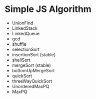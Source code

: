 # Simple JS Algorithm

- UnionFind
- LinkedStack
- LinkedQueue
- gcd
- shuffle
- selectionSort
- insertionSort (stable)
- shellSort
- mergeSort (stable)
- bottomUpMergeSort
- quickSort
- threeWayQuickSort
- UnorderedMaxPQ
- MaxPQ

<!-- |             | inplace | stable | worst   | average  | best    | remarks                                             |
| ----------- | ------- | ------ | ------- | -------- | ------- | --------------------------------------------------- |
| selection   | ✔️      |        | N^2 / 2 | N^2 / 2  | N^2 / 2 | N exchanges                                         |
| insertion   | ✔️      | ✔️     | N^2 / 2 | N^2 / 4  | N       | use for small N or partially ordered                |
| shell       | ✔️      |        | ?       | ?        | N       | tight code, subquadratic                            |
| merge       |         | ✔️     | N lg N  | N lg N   | N lg N  | N log N guarantee, stable                           |
| quick       | ✔️      |        | N^2 / 2 | 2 N ln N | N lg N  | N log N probabilistic guarantee fastest in practice |
| 3-way quick | ✔️      |        | N^2 / 2 | 2 N ln N | N       | holy sorting grail                                  | -->
